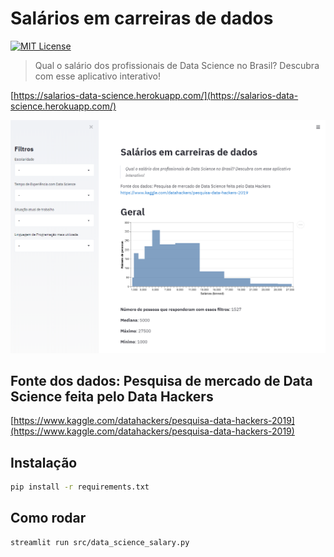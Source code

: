 # Salários em carreiras de dados 
[![MIT License](https://img.shields.io/badge/License-MIT-Green.svg)](https://opensource.org/licenses/MPL-2.0)

> Qual o salário dos profissionais de Data Science no Brasil? Descubra com esse aplicativo interativo!

[https://salarios-data-science.herokuapp.com/](https://salarios-data-science.herokuapp.com/)

![app_screenshot](app_screenshot.PNG)

## Fonte dos dados: Pesquisa de mercado de Data Science feita pelo Data Hackers

[https://www.kaggle.com/datahackers/pesquisa-data-hackers-2019](https://www.kaggle.com/datahackers/pesquisa-data-hackers-2019)

## Instalação

```bash
pip install -r requirements.txt
```

## Como rodar

```bash
streamlit run src/data_science_salary.py
```
